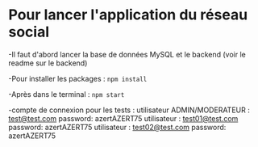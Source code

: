# Pour lancer l'application du réseau social
-Il faut d'abord lancer la base de données MySQL et le backend (voir le readme sur le backend)

-Pour installer les packages : `npm install`

-Après dans le terminal :  `npm start`

-compte de connexion pour les tests :
utilisateur ADMIN/MODERATEUR : test@test.com    password: azertAZERT75 
utilisateur                  : test01@test.com  password: azertAZERT75
utilisateur                  : test02@test.com  password: azertAZERT75

